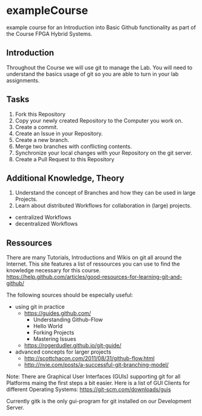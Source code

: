 # exampleCourse
example course for an Introduction into Basic Github functionality as part of the Course FPGA Hybrid Systems.

## Introduction
Throughout the Course we will use git to manage the Lab. You will need to understand the basics usage of git so you are able to turn in your lab assignments.

## Tasks
1. Fork this Repository
2. Copy your newly created Repository to the Computer you work on.
3. Create a commit.
4. Create an Issue in your Repository.
5. Create a new branch.
6. Merge two branches with conflicting contents.
7. Synchronize your local changes with your Repository on the git server.
8. Create a Pull Request to this Repository

## Additional Knowledge, Theory
1. Understand the concept of Branches and how they can be used in large Projects.
2. Learn about distributed Workflows for collaboration in (large) projects.
  - centralized Workflows
  - decentralized Workflows

## Ressources
There are many Tutorials, Introductions and Wikis on git all around the Internet.
This site features a list of ressources you can use to find the knowledge necessary for this course.
https://help.github.com/articles/good-resources-for-learning-git-and-github/

The following sources should be especially useful:
- using git in practice
  - https://guides.github.com/
    - Understanding Github-Flow
    - Hello World
    - Forking Projects
    - Mastering Issues
  - https://rogerdudler.github.io/git-guide/
- advanced concepts for larger projects
  - http://scottchacon.com/2011/08/31/github-flow.html
  - http://nvie.com/posts/a-successful-git-branching-model/

Note:
There are Graphical User Interfaces (GUIs) supporting git for all Platforms maing the first steps a bit easier.
Here is a list of GUI Clients for different Operating Systems:
https://git-scm.com/downloads/guis

Currently gitk is the only gui-program for git installed on our Development Server.

